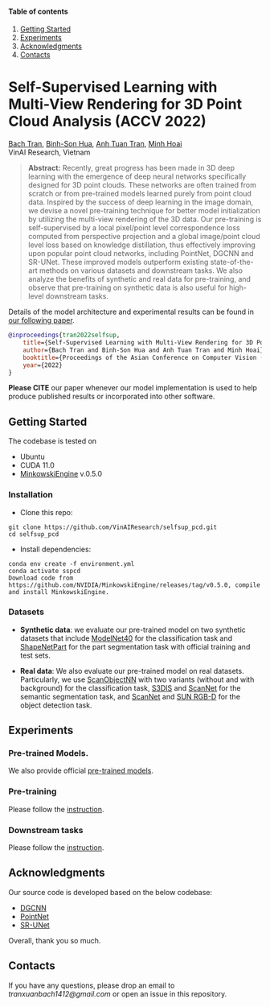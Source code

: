 #### Table of contents
1. [Getting Started](#Getting-Started)
2. [Experiments](#Experiments)
3. [Acknowledgments](#Acknowledgments)
4. [Contacts](#Contacts)

# Self-Supervised Learning with Multi-View Rendering for 3D Point Cloud Analysis (ACCV 2022)

[Bach Tran](https://bachtranxuan.github.io/),
[Binh-Son Hua](https://sonhua.github.io/),
[Anh Tuan Tran](https://sites.google.com/site/anhttranusc/),
[Minh Hoai](https://www3.cs.stonybrook.edu/~minhhoai/)<br>
VinAI Research, Vietnam

> **Abstract:** 
Recently, great progress has been made in 3D deep learning with the emergence of deep neural networks specifically designed for 3D point clouds. These networks are often trained from scratch or from pre-trained models learned purely from point cloud data. Inspired by the success of deep learning in the image domain, we devise a novel pre-training technique for better model initialization by utilizing the multi-view rendering of the 3D data. Our pre-training is self-supervised by a local pixel/point level correspondence loss computed from perspective projection and a global image/point cloud level loss based on knowledge distillation, thus effectively improving upon popular point cloud networks, including PointNet, DGCNN and SR-UNet. 
These improved models outperform existing state-of-the-art methods on various datasets and downstream tasks. We also analyze the benefits of synthetic and real data for pre-training, and observe that pre-training on synthetic data is also useful for high-level downstream tasks.

Details of the model architecture and experimental results can be found in [our following paper](https://arxiv.org/pdf/2210.15904v1.pdf).
```bibtex
@inproceedings{tran2022selfsup,
    title={Self-Supervised Learning with Multi-View Rendering for 3D Point Cloud Analysis},
    author={Bach Tran and Binh-Son Hua and Anh Tuan Tran and Minh Hoai},
    booktitle={Proceedings of the Asian Conference on Computer Vision (ACCV)},
    year={2022}
}
```
**Please CITE** our paper whenever our model implementation is used to help produce published results or incorporated into other software.

## Getting Started
The codebase is tested on
- Ubuntu
- CUDA 11.0
- [MinkowskiEngine](https://github.com/NVIDIA/MinkowskiEngine) v.0.5.0
### Installation

- Clone this repo:
``` 
git clone https://github.com/VinAIResearch/selfsup_pcd.git
cd selfsup_pcd
```

- Install dependencies:
```
conda env create -f environment.yml
conda activate sspcd
Download code from https://github.com/NVIDIA/MinkowskiEngine/releases/tag/v0.5.0, compile and install MinkowskiEngine.
```

### Datasets
- **Synthetic data**: we evaluate our pre-trained model on two synthetic datasets that include [ModelNet40](https://shapenet.cs.stanford.edu/media/modelnet40_ply_hdf5_2048.zip) for the classification task and [ShapeNetPart](http://web.stanford.edu/~ericyi/project_page/part_annotation/index.html) for the part segmentation task with official training and test sets.

- **Real data**: We also evaluate our pre-trained model on real datasets. Particularly, we use [ScanObjectNN](https://hkust-vgd.github.io/scanobjectnn/) with two variants (without and with background) for the classification task, [S3DIS](http://buildingparser.stanford.edu/dataset.html) and [ScanNet](http://www.scan-net.org/) for the semantic segmentation task, and [ScanNet](http://www.scan-net.org/) and [SUN RGB-D](https://rgbd.cs.princeton.edu/) for the object detection task.

## Experiments
### Pre-trained Models.
We also provide official [pre-trained models](https://drive.google.com/drive/folders/11796nNYvQ77XdFwdEXbIX0IZltnXHn4Z?usp=sharing).


### Pre-training
Please follow the [instruction](./pretrain/README.md).

### Downstream tasks
Please follow the [instruction](./downstream/README.md).

## Acknowledgments
Our source code is developed based on the below codebase:
- [DGCNN](https://github.com/antao97/dgcnn.pytorch.git)
- [PointNet](https://github.com/fxia22/pointnet.pytorch.git)
- [SR-UNet](https://github.com/facebookresearch/PointContrast.git)

Overall, thank you so much.
## Contacts
If you have any questions, please drop an email to _tranxuanbach1412@gmail.com_ or open an issue in this repository.
